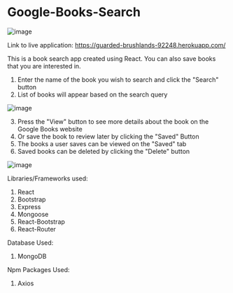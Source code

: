 # Google-Books-Search

![image](https://user-images.githubusercontent.com/47204339/62990014-1fd6ed00-bdff-11e9-992d-1bc0d789a911.png)

Link to live application: https://guarded-brushlands-92248.herokuapp.com/

This is a book search app created using React. You can also save books that you are interested in.

1. Enter the name of the book you wish to search and click the "Search" button
2. List of books will appear based on the search query

![image](https://user-images.githubusercontent.com/47204339/62993821-f2de0680-be0d-11e9-80c8-ba483516b121.png)

3. Press the "View" button to see more details about the book on the Google Books website
4. Or save the book to review later by clicking the "Saved" Button
5. The books a user saves can be viewed on the "Saved" tab
6. Saved books can be deleted by clicking the "Delete" button

![image](https://user-images.githubusercontent.com/47204339/62993979-8a435980-be0e-11e9-8ca7-e591a9aa870d.png)

Libraries/Frameworks used:
1. React
2. Bootstrap
3. Express
4. Mongoose
5. React-Bootstrap
6. React-Router

Database Used:
1. MongoDB

Npm Packages Used:
1. Axios